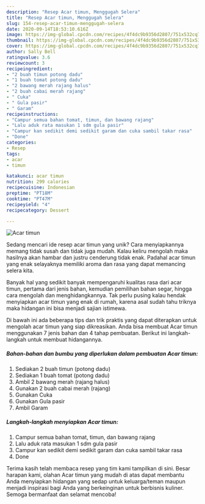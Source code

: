 ```yaml
---
description: "Resep Acar timun, Menggugah Selera"
title: "Resep Acar timun, Menggugah Selera"
slug: 154-resep-acar-timun-menggugah-selera
date: 2020-09-14T18:53:10.616Z
image: https://img-global.cpcdn.com/recipes/4f4dc9b9356d2807/751x532cq70/acar-timun-foto-resep-utama.jpg
thumbnail: https://img-global.cpcdn.com/recipes/4f4dc9b9356d2807/751x532cq70/acar-timun-foto-resep-utama.jpg
cover: https://img-global.cpcdn.com/recipes/4f4dc9b9356d2807/751x532cq70/acar-timun-foto-resep-utama.jpg
author: Sally Bell
ratingvalue: 3.6
reviewcount: 3
recipeingredient:
- "2 buah timun potong dadu"
- "1 buah tomat potong dadu"
- "2 bawang merah rajang halus"
- "2 buah cabai merah rajang"
- " Cuka"
- " Gula pasir"
- " Garam"
recipeinstructions:
- "Campur semua bahan tomat, timun, dan bawang rajang"
- "Lalu aduk rata masukan 1 sdm gula pasir"
- "Campur kan sedikit demi sedikit garam dan cuka sambil takar rasa"
- "Done"
categories:
- Resep
tags:
- acar
- timun

katakunci: acar timun 
nutrition: 299 calories
recipecuisine: Indonesian
preptime: "PT18M"
cooktime: "PT47M"
recipeyield: "4"
recipecategory: Dessert

---
```



![Acar timun](https://img-global.cpcdn.com/recipes/4f4dc9b9356d2807/751x532cq70/acar-timun-foto-resep-utama.jpg)

Sedang mencari ide resep acar timun yang unik? Cara menyiapkannya memang tidak susah dan tidak juga mudah. Kalau keliru mengolah maka hasilnya akan hambar dan justru cenderung tidak enak. Padahal acar timun yang enak selayaknya memiliki aroma dan rasa yang dapat memancing selera kita.

Banyak hal yang sedikit banyak mempengaruhi kualitas rasa dari acar timun, pertama dari jenis bahan, kemudian pemilihan bahan segar, hingga cara mengolah dan menghidangkannya. Tak perlu pusing kalau hendak menyiapkan acar timun yang enak di rumah, karena asal sudah tahu triknya maka hidangan ini bisa menjadi sajian istimewa.




Di bawah ini ada beberapa tips dan trik praktis yang dapat diterapkan untuk mengolah acar timun yang siap dikreasikan. Anda bisa membuat Acar timun menggunakan 7 jenis bahan dan 4 tahap pembuatan. Berikut ini langkah-langkah untuk membuat hidangannya.

<!--inarticleads1-->

##### Bahan-bahan dan bumbu yang diperlukan dalam pembuatan Acar timun:

1. Sediakan 2 buah timun (potong dadu)
1. Sediakan 1 buah tomat (potong dadu)
1. Ambil 2 bawang merah (rajang halus)
1. Gunakan 2 buah cabai merah (rajang)
1. Gunakan  Cuka
1. Gunakan  Gula pasir
1. Ambil  Garam




<!--inarticleads2-->

##### Langkah-langkah menyiapkan Acar timun:

1. Campur semua bahan tomat, timun, dan bawang rajang
1. Lalu aduk rata masukan 1 sdm gula pasir
1. Campur kan sedikit demi sedikit garam dan cuka sambil takar rasa
1. Done




Terima kasih telah membaca resep yang tim kami tampilkan di sini. Besar harapan kami, olahan Acar timun yang mudah di atas dapat membantu Anda menyiapkan hidangan yang sedap untuk keluarga/teman maupun menjadi inspirasi bagi Anda yang berkeinginan untuk berbisnis kuliner. Semoga bermanfaat dan selamat mencoba!
